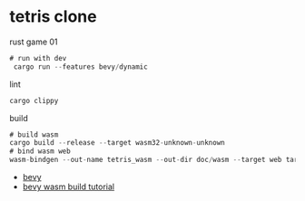 # tetris clone
rust game 01


```rust
# run with dev
 cargo run --features bevy/dynamic
```

lint
```rust
cargo clippy
```
build
```rust
# build wasm 
cargo build --release --target wasm32-unknown-unknown
# bind wasm web
wasm-bindgen --out-name tetris_wasm --out-dir doc/wasm --target web target/wasm32-unknown-unknown/release/tetris.wasm
```


- [bevy](https://github.com/bevyengine/bevy)
- [bevy wasm build tutorial](https://github.com/bevyengine/bevy/tree/main/examples#wasm)